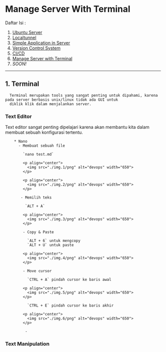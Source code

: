# Manage Server With Terminal
Daftar Isi :
  1. [Ubuntu Server](https://github.com/todikun/dev-ops/tree/main/ubuntu-server)
  2. [Localtunnel](https://github.com/todikun/dev-ops/tree/main/localtunnel)
  3. [Simple Application in Server](https://github.com/todikun/dev-ops/tree/main/application-in-server)
  4. [Version Control System](https://github.com/todikun/dev-ops/tree/main/vcs-basic)
  5. [CI/CD](https://github.com/todikun/dev-ops/tree/main/vcs-basic)
  6. [Manage Server with Terminal](https://github.com/todikun/dev-ops/tree/main/manage-server-with-terminal)
  7. *SOON!*
---
## 1. Terminal
      Terminal merupakan tools yang sangat penting untuk dipahami, karena pada server berbasis unix/linux tidak ada GUI untuk 
      diklik klik dalam menjalankan server.
      
  ### Text Editor
  
  Text editor sangat penting dipelajari karena akan membantu kita dalam membuat sebuah konfigurasi tertentu.
  
        * Nano
          - Membuat sebuah file
            
            `nano test.md`
            
            <p align="center">
              <img src="./img.1/png" alt="devops" width="650">
            </p>
            
            <p align="center">
              <img src="./img.2/png" alt="devops" width="650">
            </p>
           
           - Memilih teks
             
             `ALT + A`
            
            <p align="center">
              <img src="./img.3/png" alt="devops" width="650">
            </p>
            
            - Copy & Paste
              
              `ALT + 6` untuk mengcopy
              `ALT + U` untuk paste
            
            <p align="center">
              <img src="./img.4/png" alt="devops" width="650">
            </p>
            
            - Move cursor
              
              `CTRL + A` pindah cursor ke baris awal
            
            <p align="center">
              <img src="./img.5/png" alt="devops" width="650">
            </p>
            
              `CTRL + E` pindah cursor ke baris akhir
            
            <p align="center">
              <img src="./img.6/png" alt="devops" width="650">
            </p>
             
             - 
  
  ### Text Manipulation
        
